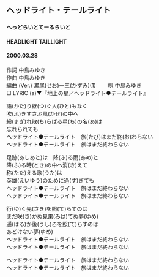 ## ヘッドライト・テールライト
#### へっどらいとてーるらいと
#### HEADLIGHT TAILLIGHT
#### 2000.03.28


作詞     中島みゆき　　　　　   
作曲      中島みゆき  　　　   
編曲 (Ver.) 瀬尾(せお)一三(かずみ)(1)　　
唄     中島みゆき    
□ LYRIC (a)▼『地上の星／ヘッドライト●テールライト』   
   
   
語(かた)り継(つ)ぐ人(ひと)もなく   
吹(ふ)きすさぶ風(かぜ)の中へ   
紛(まぎ)れ散(ち)らばる星(ち)の名(あ)は   
忘れられても   
ヘッドライト●テールライト　旅(たび)はまだ終(お)わらない   
ヘッドライト●テールライト　旅はまだ終わらない   
   
足跡(あしあと)は　降(ふ)る雨(あめ)と   
降(ふ)る時(とき)の中へ消(き)えて   
称(たた)える歌(うた)は   
英雄(えいゆう)のために過(す)ぎても   
ヘッドライト●テールライト　旅はまだ終わらない   
ヘッドライト●テールライト　旅はまだ終わらない   
   
行(ゆ)く先(さき)を照(て)らすのは   
まだ咲(さ)かぬ見果(みは)てぬ夢(ゆめ)   
遥(はる)か後(うし)ろを照(て)らすのは   
あどけない夢(ゆめ)   
ヘッドライト●テールライト　旅はまだ終わらない   
ヘッドライト●テールライト　旅はまだ終わらない   
   
ヘッドライト●テールライト　旅はまだ終わらない   
ヘッドライト●テールライト　旅はまだ終わらない   